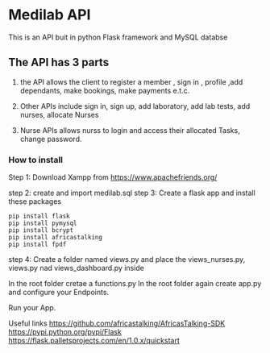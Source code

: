 # Medilab API
This is an API buit in python Flask framework and MySQL databse

## The API has 3 parts

1. the API allows the client to register a member , sign in , profile ,add dependants, make bookings, make payments e.t.c. 

2. Other APIs include sign in, sign up, add laboratory, add lab tests, add nurses, allocate Nurses 

3. Nurse APIs allows nurss to login and access their allocated Tasks, change password.

### How to install
Step 1: Download Xampp from https://www.apachefriends.org/

step 2: create and import medilab.sql
step 3: Create a flask app and install these packages
```
pip install flask
pip install pymysql
pip install bcrypt
pip install africastalking
pip install fpdf

```
step 4: Create a folder named views.py and place the views_nurses.py, views.py nad views_dashboard.py inside

In the root folder cretae a functions.py
In the root folder again create app.py and configure  your Endpoints.

Run your App.

Useful links
https://github.com/africastalking/AfricasTalking-SDK
https://pypi.python.org/pypi/Flask
https://flask.palletsprojects.com/en/1.0.x/quickstart


